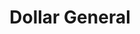 ---
title: "Dollar General"
url: /san-antonio/dollar-general-moursund-boulevard/
shop: variety store
---